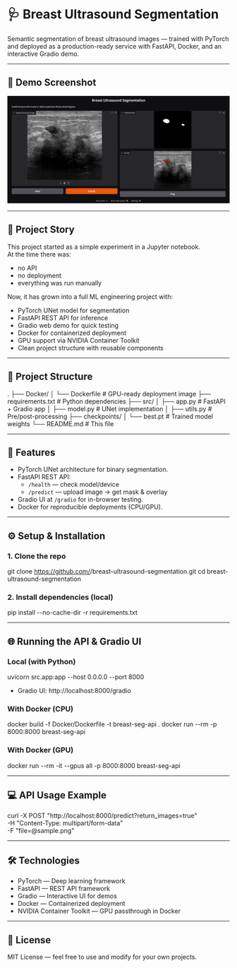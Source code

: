 # 🩺 Breast Ultrasound Segmentation

Semantic segmentation of breast ultrasound images — trained with PyTorch and deployed as a production-ready service with FastAPI, Docker, and an interactive Gradio demo.

---

## 📸 Demo Screenshot
![Gradio Demo](assets/demo.png)

---

## 📖 Project Story
This project started as a simple experiment in a Jupyter notebook.  
At the time there was:
- no API  
- no deployment  
- everything was run manually  

Now, it has grown into a full ML engineering project with:
- PyTorch UNet model for segmentation  
- FastAPI REST API for inference  
- Gradio web demo for quick testing  
- Docker for containerized deployment  
- GPU support via NVIDIA Container Toolkit  
- Clean project structure with reusable components  

---

## 📂 Project Structure

.
├── Docker/
│   └── Dockerfile       # GPU-ready deployment image
├── requirements.txt     # Python dependencies
├── src/
│   ├── app.py           # FastAPI + Gradio app
│   ├── model.py         # UNet implementation
│   ├── utils.py         # Pre/post-processing
├── checkpoints/
│   └── best.pt          # Trained model weights
└── README.md            # This file

---

## 🚀 Features

- PyTorch UNet architecture for binary segmentation.  
- FastAPI REST API:
  - `/health` — check model/device  
  - `/predict` — upload image → get mask & overlay  
- Gradio UI at `/gradio` for in-browser testing.  
- Docker for reproducible deployments (CPU/GPU).  

---

## ⚙️ Setup & Installation

### 1. Clone the repo
git clone https://github.com/<your-username>/breast-ultrasound-segmentation.git
cd breast-ultrasound-segmentation

### 2. Install dependencies (local)
pip install --no-cache-dir -r requirements.txt

---

## 🌐 Running the API & Gradio UI

### Local (with Python)
uvicorn src.app:app --host 0.0.0.0 --port 8000

- Gradio UI: http://localhost:8000/gradio

### With Docker (CPU)
docker build -f Docker/Dockerfile -t breast-seg-api .
docker run --rm -p 8000:8000 breast-seg-api

### With Docker (GPU)
docker run --rm -it --gpus all -p 8000:8000 breast-seg-api

---

## 💻 API Usage Example

curl -X POST "http://localhost:8000/predict?return_images=true" \
  -H "Content-Type: multipart/form-data" \
  -F "file=@sample.png"

---

## 🛠️ Technologies

- PyTorch — Deep learning framework  
- FastAPI — REST API framework  
- Gradio — Interactive UI for demos  
- Docker — Containerized deployment  
- NVIDIA Container Toolkit — GPU passthrough in Docker  

---

## 📜 License
MIT License — feel free to use and modify for your own projects.
